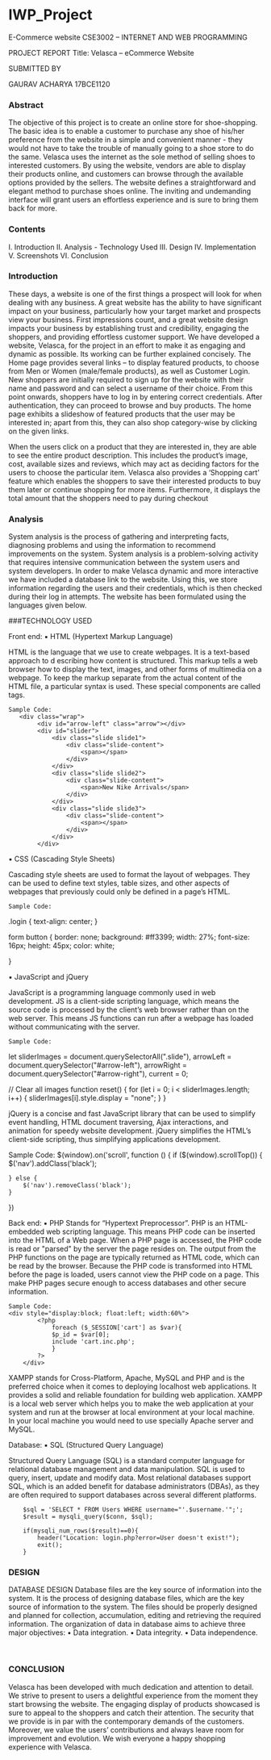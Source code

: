 # IWP_Project
E-Commerce website
CSE3002 – INTERNET AND WEB PROGRAMMING


PROJECT REPORT
Title: Velasca – eCommerce Website




SUBMITTED BY

GAURAV ACHARYA    	17BCE1120


### Abstract

The objective of this project is to create an online store for shoe-shopping. The basic idea is to enable a customer to purchase any shoe of his/her preference from the website in a simple and convenient manner - they would not have to take the trouble of manually going to a shoe store to do the same. 
Velasca uses the internet as the sole method of selling shoes to interested customers. By using the website, vendors are able to display their products online, and customers can browse through the available options provided by the sellers. 
The website defines a straightforward and elegant method to purchase shoes online. The inviting and undemanding interface will grant users an effortless experience and is sure to bring them back for more. 
 
 
### Contents


I.	Introduction
II.	Analysis - Technology Used
III.	Design
IV.	Implementation
V.	Screenshots
VI.	Conclusion











### Introduction

These days, a website is one of the first things a prospect will look for when dealing with any business. A great website has the ability to have significant impact on your business, particularly how your target market and prospects view your business. First impressions count, and a great website design impacts your business by establishing trust and credibility, engaging the shoppers, and providing effortless customer support.
We have developed a website, Velasca, for the project in an effort to make it as engaging and dynamic as possible. Its working can be further explained concisely.
The Home page provides several links – to display featured products, to choose from Men or Women (male/female products), as well as Customer Login.
New shoppers are initially required to sign up for the website with their name and password and can select a username of their choice. From this point onwards, shoppers have to log in by entering correct credentials. 
After authentication, they can proceed to browse and buy products. The home page exhibits a slideshow of featured products that the user may be interested in; apart from this, they can also shop category-wise by clicking on the given links.

When the users click on a product that they are interested in, they are able to see the entire product description. This includes the product’s image, cost, available sizes and reviews, which may act as deciding factors for the users to choose the particular item.
Velasca also provides a ‘Shopping cart’ feature which enables the shoppers to save their interested products to buy them later or continue shopping for more items. Furthermore, it displays the total amount that the shoppers need to pay during checkout

### Analysis

System analysis is the process of gathering and interpreting facts, diagnosing problems and using the information to recommend improvements on the system. System analysis is a problem-solving activity that requires intensive communication between the system users and system developers.
In order to make Velasca dynamic and more interactive we have included a database link to the website. Using this, we store information regarding the users and their credentials, which is then checked during their log in attempts. The website has been formulated using the languages given below.

###TECHNOLOGY USED

Front end: 
▪	HTML (Hypertext Markup Language)

HTML is the language that we use to create webpages. It is a text-based approach to d escribing how content is structured. This markup tells a web browser how to display the text, images, and other forms of multimedia on a webpage.
To keep the markup separate from the actual content of the HTML file, a particular syntax is used. These special components are called tags.
	
	Sample Code: 
	   <div class="wrap">
            <div id="arrow-left" class="arrow"></div>
            <div id="slider">
                <div class="slide slide1">
                    <div class="slide-content">
                        <span></span>
                    </div>
                </div>
                <div class="slide slide2">
                    <div class="slide-content">
                        <span>New Nike Arrivals</span>
                    </div>
                </div>
                <div class="slide slide3">
                    <div class="slide-content">
                        <span></span>
                    </div>
                </div>
            </div>

	
▪	CSS (Cascading Style Sheets) 

Cascading style sheets are used to format the layout of webpages. They can be used to define text styles, table sizes, and other aspects of webpages that previously could only be defined in a page’s HTML.
	
	Sample Code: 
.login {
    text-align: center;
}

form button {
    border: none;
    background: #ff3399;
    width: 27%;
    font-size: 16px;
    height: 45px;
    color: white;

}

▪	JavaScript and jQuery

JavaScript is a programming language commonly used in web development. JS is a client-side scripting language, which means the source code is processed by the client’s web browser rather than on the web server. This means JS functions can run after a webpage has loaded without communicating with the server.
	
	Sample Code:
let sliderImages = document.querySelectorAll(".slide"),
    arrowLeft = document.querySelector("#arrow-left"),
    arrowRight = document.querySelector("#arrow-right"),
    current = 0;

// Clear all images
function reset() {
    for (let i = 0; i < sliderImages.length; i++) {
        sliderImages[i].style.display = "none";
    }
}

jQuery is a concise and fast JavaScript library that can be used to simplify event handling, HTML document traversing, Ajax interactions, and animation for speedy website development. jQuery simplifies the HTML’s client-side scripting, thus simplifying applications development.

Sample Code:
$(window).on('scroll', function () {
    if ($(window).scrollTop()) {
        $('nav').addClass('black');

    } else {
        $('nav').removeClass('black');
    }
})


Back end: 
▪	PHP
Stands for “Hypertext Preprocessor”. PHP is an HTML-embedded web scripting language. This means PHP code can be inserted into the HTML of a Web page. When a PHP page is accessed, the PHP code is read or "parsed" by the server the page resides on. The output from the PHP functions on the page are typically returned as HTML code, which can be read by the browser. Because the PHP code is transformed into HTML before the page is loaded, users cannot view the PHP code on a page. This make PHP pages secure enough to access databases and other secure information.

	Sample Code:
 	<div style="display:block; float:left; width:60%">
            <?php
                foreach ($_SESSION['cart'] as $var){
                $p_id = $var[0];       
                include 'cart.inc.php';
                }
            ?>
        </div>


XAMPP stands for Cross-Platform, Apache, MySQL and PHP and is the preferred choice when it comes to deploying localhost web applications. It provides a solid and reliable foundation for building web application. XAMPP is a local web server which helps you to make the web application at your system and run at the browser at local environment at your local machine. In your local machine you would need to use specially Apache server and MySQL.

Database: 
▪	SQL (Structured Query Language)

Structured Query Language (SQL) is a standard computer language for relational database management and data manipulation. SQL is used to query, insert, update and modify data. Most relational databases support SQL, which is an added benefit for database administrators (DBAs), as they are often required to support databases across several different platforms.

        $sql = 'SELECT * FROM Users WHERE username="'.$username.'";';
        $result = mysqli_query($conn, $sql);

        if(mysqli_num_rows($result)==0){
            header("Location: login.php?error=User doesn't exist!");
            exit();
        }


### DESIGN

DATABASE DESIGN
Database files are the key source of information into the system. It is the process of designing database files, which are the key source of information to the system. The files should be properly designed and planned for collection, accumulation, editing and retrieving the required information.
The organization of data in database aims to achieve three major objectives: 
•	Data integration.
•	Data integrity.
•	Data independence.
 
 
 
### CONCLUSION

Velasca has been developed with much dedication and attention to detail. We strive to present to users a delightful experience from the moment they start browsing the website. The engaging display of products showcased is sure to appeal to the shoppers and catch their attention. The security that we provide is in par with the contemporary demands of the customers. Moreover, we value the users’ contributions and always leave room for improvement and evolution. We wish everyone a happy shopping experience with Velasca.


 
 
 
 
 
